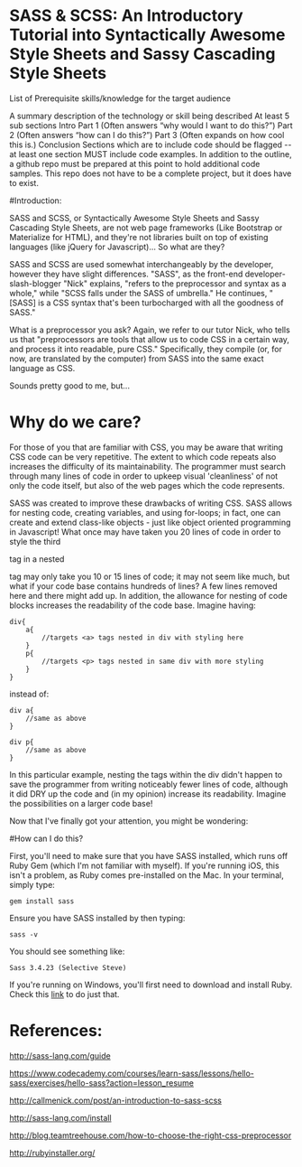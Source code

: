 # SASS & SCSS: An Introductory Tutorial into Syntactically Awesome Style Sheets and Sassy Cascading Style Sheets

List of Prerequisite skills/knowledge for the target audience

A summary description of the technology or skill being described
At least 5 sub sections
Intro
Part 1 (Often answers “why would I want to do this?”)
Part 2 (Often answers “how can I do this?”)
Part 3 (Often expands on how cool this is.)
Conclusion
Sections which are to include code should be flagged -- at least one section MUST include code examples.
In addition to the outline, a github repo must be prepared at this point to hold additional code samples. This repo does not have to be a complete project, but it does have to exist.

#Introduction:

SASS and SCSS, or Syntactically Awesome Style Sheets and Sassy Cascading Style Sheets, are not web page frameworks (Like Bootstrap or Materialize for HTML), and they're not libraries built on top of existing languages (like jQuery for Javascript)... So what are they?

SASS and SCSS are used somewhat interchangeably by the developer, however they have slight differences. "SASS", as the front-end developer-slash-blogger "Nick" explains, "refers to the preprocessor and syntax as a whole," while "SCSS falls under the SASS of umbrella." He continues, "[SASS] is a CSS syntax that's been turbocharged with all the goodness of SASS."

What is a preprocessor you ask? Again, we refer to our tutor Nick, who tells us that "preprocessors are tools that allow us to code CSS in a certain way, and process it into readable, pure CSS." Specifically, they compile (or, for now, are translated by the computer) from SASS into the same exact language as CSS.

Sounds pretty good to me, but...

# Why do we care?

For those of you that are familiar with CSS, you may be aware that writing CSS code can be very repetitive. The extent to which code repeats also increases the difficulty of its maintainability. The programmer must search through many lines of code in order to upkeep visual 'cleanliness' of not only the code itself, but also of the web pages which the code represents.

SASS was created to improve these drawbacks of writing CSS. SASS allows for nesting code, creating variables, and using for-loops; in fact, one can create and extend class-like objects - just like object oriented programming in Javascript! What once may have taken you 20 lines of code in order to style the third <p> tag in a nested <div> tag may only take you 10 or 15 lines of code; it may not seem like much, but what if your code base contains hundreds of lines? A few lines removed here and there might add up. In addition, the allowance for nesting of code blocks increases the readability of the code base. Imagine having:

```
div{
    a{
        //targets <a> tags nested in div with styling here
    }
    p{
        //targets <p> tags nested in same div with more styling
    }
}

```

instead of:

```
div a{
    //same as above
}

div p{
    //same as above
}
```

In this particular example, nesting the tags within the div didn't happen to save the programmer from writing noticeably fewer lines of code, although it did DRY up the code and (in my opinion) increase its readability. Imagine the possibilities on a larger code base!

Now that I've finally got your attention, you might be wondering:

#How can I do this?

First, you'll need to make sure that you have SASS installed, which runs off Ruby Gem (which I'm not familiar with myself). If you're running iOS, this isn't a problem, as Ruby comes pre-installed on the Mac. In your terminal, simply type:

```
gem install sass
```

Ensure you have SASS installed by then typing:

```
sass -v
```

You should see something like:

```
Sass 3.4.23 (Selective Steve)
```

If you're running on Windows, you'll first need to download and install Ruby. Check this [link](http://rubyinstaller.org/) to do just that.



# References:

http://sass-lang.com/guide

https://www.codecademy.com/courses/learn-sass/lessons/hello-sass/exercises/hello-sass?action=lesson_resume

http://callmenick.com/post/an-introduction-to-sass-scss

http://sass-lang.com/install

http://blog.teamtreehouse.com/how-to-choose-the-right-css-preprocessor

http://rubyinstaller.org/
